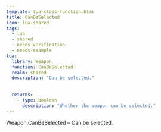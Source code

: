 ```yaml
---
template: lua-class-function.html
title: CanBeSelected
icon: lua-shared
tags:
  - lua
  - shared
  - needs-verification
  - needs-example
lua:
  library: Weapon
  function: CanBeSelected
  realm: shared
  description: "Can be selected."
  
  
  returns:
    - type: boolean
      description: "Whether the weapon can be selected."
---
```


<div class="lua__search__keywords">
Weapon:CanBeSelected &#x2013; Can be selected.
</div>
